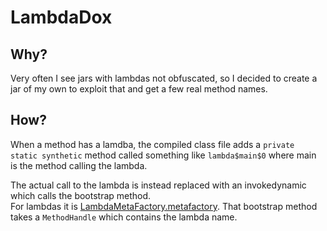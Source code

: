 # LambdaDox

## Why?
Very often I see jars with lambdas not obfuscated, so I decided to create a jar of my own to exploit that and get a few real method names.   

## How?
When a method has a lamdba, the compiled class file adds a `private static synthetic` method called something like `lambda$main$0` where main is the method calling the lambda.  
  
The actual call to the lambda is instead replaced with an invokedynamic which calls the bootstrap method.   
For lambdas it is [LambdaMetaFactory.metafactory](https://docs.oracle.com/javase/8/docs/api/java/lang/invoke/LambdaMetafactory.html#metafactory-java.lang.invoke.MethodHandles.Lookup-java.lang.String-java.lang.invoke.MethodType-java.lang.invoke.MethodType-java.lang.invoke.MethodHandle-java.lang.invoke.MethodType-). That bootstrap method takes a `MethodHandle` which contains the lambda name.

